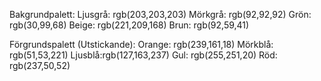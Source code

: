 

Bakgrundpalett:
Ljusgrå: rgb(203,203,203)
Mörkgrå: rgb(92,92,92)
Grön: rgb(30,99,68)
Beige: rgb(221,209,168)
Brun: rgb(92,59,41)

Förgrundspalett (Utstickande):
Orange: rgb(239,161,18)
Mörkblå: rgb(51,53,221)
Ljusblå:rgb(127,163,237)
Gul: rgb(255,251,20)
Röd: rgb(237,50,52)
